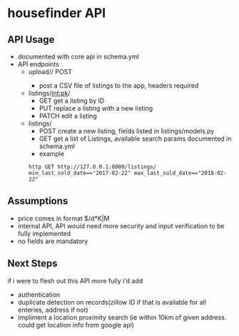 # housefinder API
## API Usage
- documented with core api in schema.yml
- API endpoints
	- upload/<filename>/ POST
		- post a CSV file of listings to the app, headers required
	- listings/<int:pk>/
		- GET  get a listing by ID
		- PUT replace a listing with a new listing
		- PATCH edit a listing
	- listings/
		- POST create a new listing, fields listed in listings/models.py
		- GET get a list of Listings, available search params documented in schema.yml
		- example
		```
		http GET http://127.0.0.1:8000/listings/ min_last_sold_date=="2017-02-22" max_last_sold_date=="2018-02-22"
		```
## Assumptions
- price comes in format $/d\*K|M
- internal API, API would need more security and input verification to be fully implemented 
- no fields are mandatory

## Next Steps
if i were to flesh out this API more fully i'd add
- authentication
- duplicate detection on records(zillow ID if that is available for all enteries, address if not)
- impliment a location proximity search (ie within 10km of given address.  could get location info from google api)